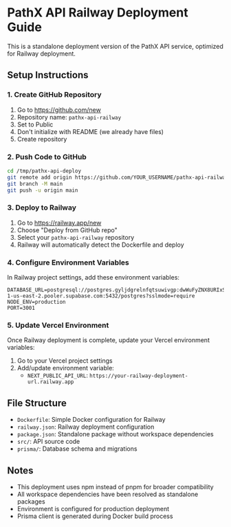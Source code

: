 # PathX API Railway Deployment Guide

This is a standalone deployment version of the PathX API service, optimized for Railway deployment.

## Setup Instructions

### 1. Create GitHub Repository

1. Go to https://github.com/new
2. Repository name: `pathx-api-railway`
3. Set to Public
4. Don't initialize with README (we already have files)
5. Create repository

### 2. Push Code to GitHub

```bash
cd /tmp/pathx-api-deploy
git remote add origin https://github.com/YOUR_USERNAME/pathx-api-railway.git
git branch -M main
git push -u origin main
```

### 3. Deploy to Railway

1. Go to https://railway.app/new
2. Choose "Deploy from GitHub repo"
3. Select your `pathx-api-railway` repository
4. Railway will automatically detect the Dockerfile and deploy

### 4. Configure Environment Variables

In Railway project settings, add these environment variables:

```
DATABASE_URL=postgresql://postgres.gyljdgrelnfqtsuwivgp:dwWuFyZNX8URIxSd@aws-1-us-east-2.pooler.supabase.com:5432/postgres?sslmode=require
NODE_ENV=production
PORT=3001
```

### 5. Update Vercel Environment

Once Railway deployment is complete, update your Vercel environment variables:

1. Go to your Vercel project settings
2. Add/update environment variable:
   - `NEXT_PUBLIC_API_URL`: `https://your-railway-deployment-url.railway.app`

## File Structure

- `Dockerfile`: Simple Docker configuration for Railway
- `railway.json`: Railway deployment configuration
- `package.json`: Standalone package without workspace dependencies
- `src/`: API source code
- `prisma/`: Database schema and migrations

## Notes

- This deployment uses npm instead of pnpm for broader compatibility
- All workspace dependencies have been resolved as standalone packages
- Environment is configured for production deployment
- Prisma client is generated during Docker build process